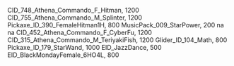 CID_748_Athena_Commando_F_Hitman, 1200
CID_755_Athena_Commando_M_Splinter, 1200
Pickaxe_ID_390_FemaleHitman1H, 800
MusicPack_009_StarPower, 200
na
na
CID_452_Athena_Commando_F_CyberFu, 1200
CID_315_Athena_Commando_M_TeriyakiFish, 1200
Glider_ID_104_Math, 800
Pickaxe_ID_179_StarWand, 1000
EID_JazzDance, 500
EID_BlackMondayFemale_6HO4L, 800
